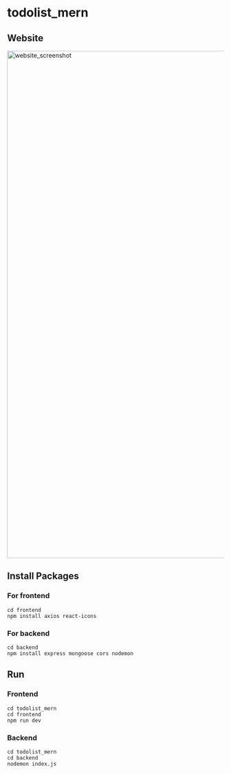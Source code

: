 # todolist_mern

## Website
<img width="1181" alt="website_screenshot" src="https://github.com/user-attachments/assets/49da264e-14d6-45b4-afa3-8b8a860b533b">


## Install Packages
### For frontend
```
cd frontend
npm install axios react-icons 
```
### For backend
```
cd backend
npm install express mongoose cors nodemon
```

## Run
### Frontend
```
cd todolist_mern
cd frontend
npm run dev
```

### Backend
```
cd todolist_mern
cd backend
nodemon index.js
```